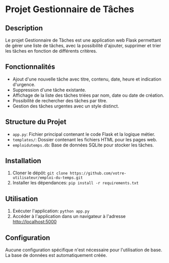 # Projet Gestionnaire de Tâches

## Description
Le projet Gestionnaire de Tâches est une application web Flask permettant de gérer une liste de tâches, avec la possibilité d'ajouter, supprimer et trier les tâches en fonction de différents critères.

## Fonctionnalités
- Ajout d'une nouvelle tâche avec titre, contenu, date, heure et indication d'urgence.
- Suppression d'une tâche existante.
- Affichage de la liste des tâches triées par nom, date ou date de création.
- Possibilité de rechercher des tâches par titre.
- Gestion des tâches urgentes avec un style distinct.

## Structure du Projet
- `app.py`: Fichier principal contenant le code Flask et la logique métier.
- `templates/`: Dossier contenant les fichiers HTML pour les pages web.
- `emploidutemps.db`: Base de données SQLite pour stocker les tâches.

## Installation
1. Cloner le dépôt: `git clone https://github.com/votre-utilisateur/emploi-du-temps.git`
2. Installer les dépendances: `pip install -r requirements.txt`

## Utilisation
1. Exécuter l'application: `python app.py`
2. Accéder à l'application dans un navigateur à l'adresse [http://localhost:5000](http://localhost:5000)

## Configuration
Aucune configuration spécifique n'est nécessaire pour l'utilisation de base. La base de données est automatiquement créée.

